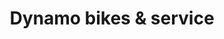 ---
title: "Dynamo bikes & service"
url: /freiburg-im-breisgau/dynamo-bikes-und-service/
shop: Fahrrad
---